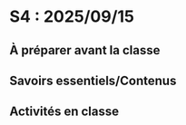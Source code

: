 # S4 : <!-- varexp:begin S4 -->2025/09/15<!-- varexp:end -->

## À préparer avant la classe

## Savoirs essentiels/Contenus

## Activités en classe


